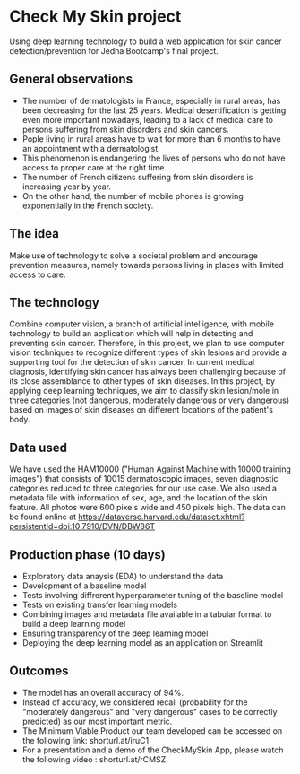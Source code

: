# Check My Skin project
Using deep learning technology to build a web application for skin cancer detection/prevention for Jedha Bootcamp's final project.

## General observations
- The number of dermatologists in France, especially in rural areas, has been decreasing for the last 25 years. Medical desertification is getting even more important nowadays, leading to a lack of medical care to persons suffering from skin disorders and skin cancers.
- Pople living in rural areas have to wait for more than 6 months to have an appointment with a dermatologist. 
- This phenomenon is endangering the lives of persons who do not have access to proper care at the right time.
- The number of French citizens suffering from skin disorders is increasing year by year.
- On the other hand, the number of mobile phones is growing exponentially in the French society.

## The idea
Make use of technology to solve a societal problem and encourage prevention measures, namely towards persons living in places with limited access to care.

## The technology
Combine computer vision, a branch of artificial intelligence, with mobile technology to build an application which will help in detecting and preventing skin cancer.
Therefore, in this project, we plan to use computer vision techniques to recognize different types of skin lesions and provide a supporting tool for the detection of skin cancer. In current medical diagnosis, identifying skin cancer has always been challenging because of its close assemblance to other types of skin diseases. In this project, by applying deep learning techniques, we aim to classify skin lesion/mole in three categories (not dangerous, moderately dangerous or very dangerous) based on images of skin diseases on different locations of the patient's body.

## Data used
We have used the HAM10000 ("Human Against Machine with 10000 training images") that consists of 10015 dermatoscopic images, seven diagnostic categories reduced to three categories for our use case. We also used a metadata file with information of sex, age, and the location of the skin feature. All photos were 600 pixels wide and 450 pixels high. The data can be found online at https://dataverse.harvard.edu/dataset.xhtml?persistentId=doi:10.7910/DVN/DBW86T

## Production phase (10 days)
- Exploratory data anaysis (EDA) to understand the data
- Development of a baseline model
- Tests involving diffrerent hyperparameter tuning of the baseline model
- Tests on existing transfer learning models
- Combining images and metadata file available in a tabular format to build a deep learning model
- Ensuring transparency of the deep learning model
- Deploying the deep learning model as an application on Streamlit

## Outcomes
- The model has an overall accuracy of 94%.
- Instead of accuracy, we considered recall (probability for the "moderately dangerous" and "very dangerous" cases to be correctly predicted) as our most important metric.
- The Minimum Viable Product our team developed can be accessed on the following link: shorturl.at/iruC1
- For a presentation and a demo of the CheckMySkin App, please watch the following video : shorturl.at/rCMSZ
